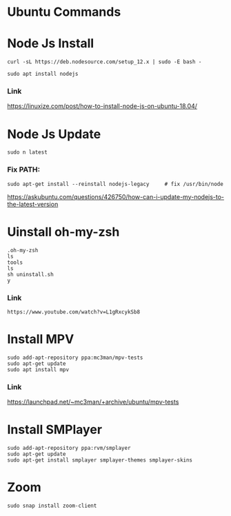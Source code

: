 # Ubuntu Commands

# Node Js Install

`curl -sL https://deb.nodesource.com/setup_12.x | sudo -E bash -`

`sudo apt install nodejs`

### Link
https://linuxize.com/post/how-to-install-node-js-on-ubuntu-18.04/



# Node Js Update
`sudo n latest`

### Fix PATH:

`sudo apt-get install --reinstall nodejs-legacy     # fix /usr/bin/node`

https://askubuntu.com/questions/426750/how-can-i-update-my-nodejs-to-the-latest-version



  # Uinstall oh-my-zsh

  `.oh-my-zsh`\
  `ls`\
  `tools`\
  `ls`\
  `sh uninstall.sh`\
  `y`

### Link
`https://www.youtube.com/watch?v=L1gRxcykSb8`



# Install MPV
`sudo add-apt-repository ppa:mc3man/mpv-tests`\
`sudo apt-get update`\
`sudo apt install mpv`

### Link
https://launchpad.net/~mc3man/+archive/ubuntu/mpv-tests
 

# Install SMPlayer
  `sudo add-apt-repository ppa:rvm/smplayer`\
  `sudo apt-get update`\
  `sudo apt-get install smplayer smplayer-themes smplayer-skins`



  # Zoom
  `sudo snap install zoom-client`